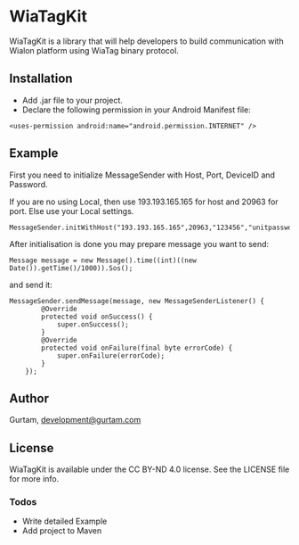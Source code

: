 # WiaTagKit
WiaTagKit is a library that will help developers to build communication with Wialon platform using WiaTag binary protocol.

## Installation
- Add .jar file to your project.
- Declare the following permission in your Android Manifest file: 
```
<uses-permission android:name="android.permission.INTERNET" />
```

## Example
First you need to initialize MessageSender with Host, Port, DeviceID and Password.

If you are no using Local, then use 193.193.165.165 for host and 20963 for port. Else use your Local settings.
```
MessageSender.initWithHost("193.193.165.165",20963,"123456","unitpassword");
```
After initialisation is done you may prepare message you want to send:
```
Message message = new Message().time((int)((new Date()).getTime()/1000)).Sos();
```
and send it:
```
MessageSender.sendMessage(message, new MessageSenderListener() {
        @Override
        protected void onSuccess() {
            super.onSuccess();
        }
        @Override
        protected void onFailure(final byte errorCode) {
            super.onFailure(errorCode);
        }
    });
```


## Author

Gurtam, development@gurtam.com

## License

WiaTagKit is available under the CC BY-ND 4.0 license. See the LICENSE file for more info.

### Todos

 - Write detailed Example
 - Add project to Maven


